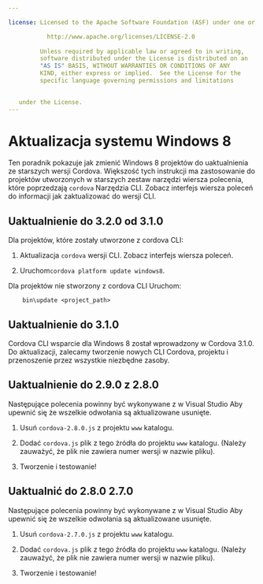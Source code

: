 ```yaml
---

license: Licensed to the Apache Software Foundation (ASF) under one or more contributor license agreements. See the NOTICE file distributed with this work for additional information regarding copyright ownership. The ASF licenses this file to you under the Apache License, Version 2.0 (the "License"); you may not use this file except in compliance with the License. You may obtain a copy of the License at

           http://www.apache.org/licenses/LICENSE-2.0
    
         Unless required by applicable law or agreed to in writing,
         software distributed under the License is distributed on an
         "AS IS" BASIS, WITHOUT WARRANTIES OR CONDITIONS OF ANY
         KIND, either express or implied.  See the License for the
         specific language governing permissions and limitations
    

   under the License.
---
```


# Aktualizacja systemu Windows 8

Ten poradnik pokazuje jak zmienić Windows 8 projektów do uaktualnienia ze starszych wersji Cordova. Większość tych instrukcji ma zastosowanie do projektów utworzonych w starszych zestaw narzędzi wiersza polecenia, które poprzedzają `cordova` Narzędzia CLI. Zobacz interfejs wiersza poleceń do informacji jak zaktualizować do wersji CLI.

## Uaktualnienie do 3.2.0 od 3.1.0

Dla projektów, które zostały utworzone z cordova CLI:

1.  Aktualizacja `cordova` wersji CLI. Zobacz interfejs wiersza poleceń.

2.  Uruchom`cordova platform update windows8`.

Dla projektów nie stworzony z cordova CLI Uruchom:

        bin\update <project_path>
    

## Uaktualnienie do 3.1.0

Cordova CLI wsparcie dla Windows 8 został wprowadzony w Cordova 3.1.0. Do aktualizacji, zalecamy tworzenie nowych CLI Cordova, projektu i przenoszenie przez wszystkie niezbędne zasoby.

## Uaktualnienie do 2.9.0 z 2.8.0

Następujące polecenia powinny być wykonywane z w Visual Studio Aby upewnić się że wszelkie odwołania są aktualizowane usunięte.

1.  Usuń `cordova-2.8.0.js` z projektu `www` katalogu.

2.  Dodać `cordova.js` plik z tego źródła do projektu `www` katalogu. (Należy zauważyć, że plik nie zawiera numer wersji w nazwie pliku).

3.  Tworzenie i testowanie!

## Uaktualnić do 2.8.0 2.7.0

Następujące polecenia powinny być wykonywane z w Visual Studio Aby upewnić się że wszelkie odwołania są aktualizowane usunięte.

1.  Usuń `cordova-2.7.0.js` z projektu `www` katalogu.

2.  Dodać `cordova.js` plik z tego źródła do projektu `www` katalogu. (Należy zauważyć, że plik nie zawiera numer wersji w nazwie pliku).

3.  Tworzenie i testowanie!